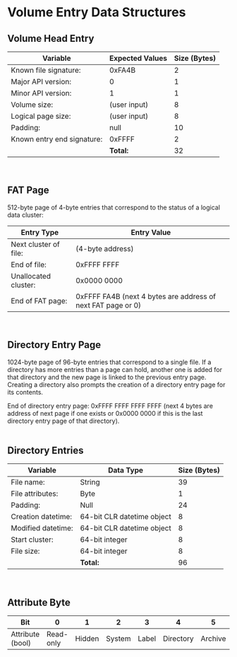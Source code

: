 # Volume Entry Data Structures

## Volume Head Entry

| Variable | Expected Values | Size (Bytes) |
| --- | --- | --- |
| Known file signature: | 0xFA4B | 2 |
| Major API version: | 0 | 1 |
| Minor API version: | 1 | 1 |
| Volume size: | (user input) | 8 |
| Logical page size: | (user input) | 8 |
| Padding: | null | 10 |
| Known entry end signature: | 0xFFFF | 2 |
| | **Total:** | 32 |
<br>

## FAT Page

512-byte page of 4-byte entries that correspond to the status of a logical data cluster:

| Entry Type | Entry Value |
| --- | --- |
| Next cluster of file: | (4-byte address) |
| End of file: | 0xFFFF FFFF |
| Unallocated cluster: | 0x0000 0000 |
| End of FAT page: | 0xFFFF FA4B (next 4 bytes are address of next FAT page or 0) |
<br>

## Directory Entry Page

1024-byte page of 96-byte entries that correspond to a single file. If a directory has more entries than a page can hold, another one is added for that directory and the new page is linked to the previous entry page. Creating a directory also prompts the creation of a directory entry page for its contents.

End of directory entry page: 0xFFFF FFFF FFFF FFFF (next 4 bytes are address of next page if one exists or 0x0000 0000 if this is the last directory entry page of that directory).
<br><br>

## Directory Entries

| Variable | Data Type | Size (Bytes) |
| --- | --- | --- |
| File name: | String | 39 |
| File attributes: | Byte | 1 |
| Padding: | Null | 24 |
| Creation datetime: | 64-bit CLR datetime object | 8 |
| Modified datetime: | 64-bit CLR datetime object | 8 |
| Start cluster: | 64-bit integer | 8 |
| File size: | 64-bit integer | 8 |
| | **Total:** | 96 |
<br>

## Attribute Byte

| Bit | 0 | 1 | 2 | 3 | 4 | 5 | 6 | 7 |
| --- | --- | --- | --- | --- | --- | --- | --- | --- |
| Attribute (bool) | Read-only | Hidden | System | Label | Directory | Archive | N/A | N/A |
